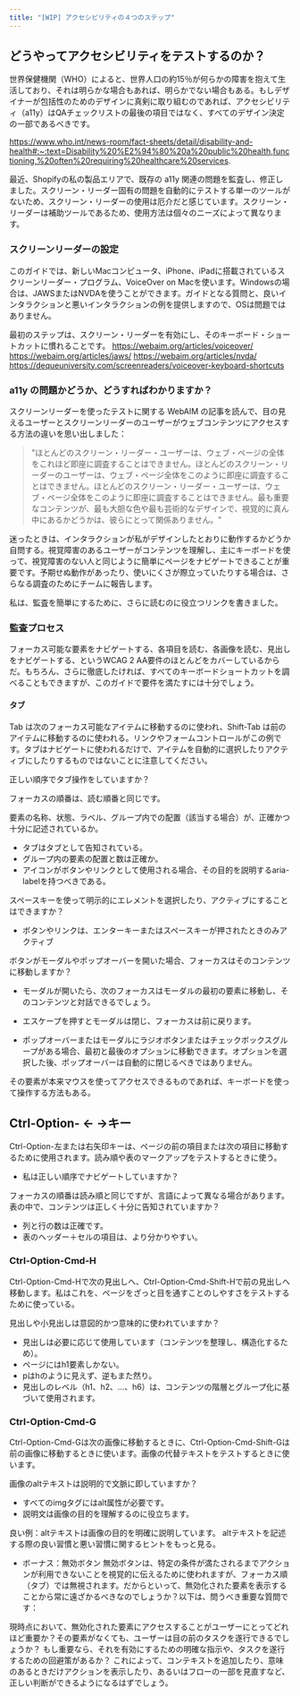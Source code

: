 ```yaml
---
title: "[WIP] アクセシビリティの４つのステップ"
---
```

## どうやってアクセシビリティをテストするのか？
世界保健機関（WHO）によると、世界人口の約15％が何らかの障害を抱えて生活しており、それは明らかな場合もあれば、明らかでない場合もある。もしデザイナーが包括性のためのデザインに真剣に取り組むのであれば、アクセシビリティ（a11y）はQAチェックリストの最後の項目ではなく、すべてのデザイン決定の一部であるべきです。

https://www.who.int/news-room/fact-sheets/detail/disability-and-health#:~:text=Disability%20%E2%94%80%20a%20public%20health,functioning,%20often%20requiring%20healthcare%20services.

最近、Shopifyの私の製品エリアで、既存の a11y 関連の問題を監査し、修正しました。スクリーン・リーダー固有の問題を自動的にテストする単一のツールがないため、スクリーン・リーダーの使用は厄介だと感じています。スクリーン・リーダーは補助ツールであるため、使用方法は個々のニーズによって異なります。

### スクリーンリーダーの設定
このガイドでは、新しいMacコンピュータ、iPhone、iPadに搭載されているスクリーンリーダー・プログラム、VoiceOver on Macを使います。Windowsの場合は、JAWSまたはNVDAを使うことができます。ガイドとなる質問と、良いインタラクションと悪いインタラクションの例を提供しますので、OSは問題ではありません。

最初のステップは、スクリーン・リーダーを有効にし、そのキーボード・ショートカットに慣れることです。
https://webaim.org/articles/voiceover/
https://webaim.org/articles/jaws/
https://webaim.org/articles/nvda/
https://dequeuniversity.com/screenreaders/voiceover-keyboard-shortcuts

### a11y の問題かどうか、どうすればわかりますか？
スクリーンリーダーを使ったテストに関する WebAIM の記事を読んで、目の見えるユーザーとスクリーンリーダーのユーザーがウェブコンテンツにアクセスする方法の違いを思い出しました：

> "ほとんどのスクリーン・リーダー・ユーザーは、ウェブ・ページの全体をこれほど即座に調査することはできません。ほとんどのスクリーン・リーダーのユーザーは、ウェブ・ページ全体をこのように即座に調査することはできません。ほとんどのスクリーン・リーダー・ユーザーは、ウェブ・ページ全体をこのように即座に調査することはできません。最も重要なコンテンツが、最も大胆な色や最も芸術的なデザインで、視覚的に真ん中にあるかどうかは、彼らにとって関係ありません。"

迷ったときは、インタラクションが私がデザインしたとおりに動作するかどうか自問する。視覚障害のあるユーザーがコンテンツを理解し、主にキーボードを使って、視覚障害のない人と同じように簡単にページをナビゲートできることが重要です。予期せぬ動作があったり、使いにくさが際立っていたりする場合は、さらなる調査のためにチームに報告します。

私は、監査を簡単にするために、さらに読むのに役立つリンクを書きました。

### 監査プロセス
フォーカス可能な要素をナビゲートする、各項目を読む、各画像を読む、見出しをナビゲートする、というWCAG 2 AA要件のほとんどをカバーしているからだ。もちろん、さらに徹底したければ、すべてのキーボードショートカットを調べることもできますが、このガイドで要件を満たすには十分でしょう。

#### タブ
Tab は次のフォーカス可能なアイテムに移動するのに使われ、Shift-Tab は前のアイテムに移動するのに使われる。リンクやフォームコントロールがこの例です。タブはナビゲートに使われるだけで、アイテムを自動的に選択したりアクティブにしたりするものではないことに注意してください。

正しい順序でタブ操作をしていますか？

フォーカスの順番は、読む順番と同じです。

要素の名称、状態、ラベル、グループ内での配置（該当する場合）が、正確かつ十分に記述されているか。

- タブはタブとして告知されている。
- グループ内の要素の配置と数は正確か。
- アイコンがボタンやリンクとして使用される場合、その目的を説明するaria-labelを持つべきである。

スペースキーを使って明示的にエレメントを選択したり、アクティブにすることはできますか？

- ボタンやリンクは、エンターキーまたはスペースキーが押されたときのみアクティブ

ボタンがモーダルやポップオーバーを開いた場合、フォーカスはそのコンテンツに移動しますか？

- モーダルが開いたら、次のフォーカスはモーダルの最初の要素に移動し、そのコンテンツと対話できるでしょう。

- エスケープを押すとモーダルは閉じ、フォーカスは前に戻ります。

- ポップオーバーまたはモーダルにラジオボタンまたはチェックボックスグループがある場合、最初と最後のオプションに移動できます。オプションを選択した後、ポップオーバーは自動的に閉じるべきではありません。

その要素が本来マウスを使ってアクセスできるものであれば、キーボードを使って操作する方法もある。

## Ctrl-Option- ← →キー
Ctrl-Option-左または右矢印キーは、ページの前の項目または次の項目に移動するために使用されます。読み順や表のマークアップをテストするときに使う。

- 私は正しい順序でナビゲートしていますか？

フォーカスの順番は読み順と同じですが、言語によって異なる場合があります。
表の中で、コンテンツは正しく十分に告知されていますか？

- 列と行の数は正確です。
- 表のヘッダー＋セルの項目は、より分かりやすい。

### Ctrl-Option-Cmd-H
Ctrl-Option-Cmd-Hで次の見出しへ、Ctrl-Option-Cmd-Shift-Hで前の見出しへ移動します。私はこれを、ページをざっと目を通すことのしやすさをテストするために使っている。

見出しや小見出しは意図的かつ意味的に使われていますか？

- 見出しは必要に応じて使用しています（コンテンツを整理し、構造化するため）。
- ページにはh1要素しかない。
- pはhのように見えず、逆もまた然り。
- 見出しのレベル（h1、h2、...、h6）は、コンテンツの階層とグループ化に基づいて使用されます。


### Ctrl-Option-Cmd-G
Ctrl-Option-Cmd-Gは次の画像に移動するときに、Ctrl-Option-Cmd-Shift-Gは前の画像に移動するときに使います。画像の代替テキストをテストするときに使います。

画像のaltテキストは説明的で文脈に即していますか？

- すべてのimgタグにはalt属性が必要です。
- 説明文は画像の目的を理解するのに役立ちます。

良い例：altテキストは画像の目的を明確に説明しています。
altテキストを記述する際の良い習慣と悪い習慣に関するヒントをもっと見る。

- ボーナス：無効ボタン
  無効ボタンは、特定の条件が満たされるまでアクションが利用できないことを視覚的に伝えるために使われますが、フォーカス順（タブ）では無視されます。だからといって、無効化された要素を表示することから常に遠ざかるべきなのでしょうか？以下は、問うべき重要な質問です：

現時点において、無効化された要素にアクセスすることがユーザーにとってどれほど重要か？その要素がなくても、ユーザーは目の前のタスクを遂行できるでしょうか？
もし重要なら、それを有効にするための明確な指示や、タスクを遂行するための回避策があるか？
これによって、コンテキストを追加したり、意味のあるときだけアクションを表示したり、あるいはフローの一部を見直すなど、正しい判断ができるようになるはずでしょう。

